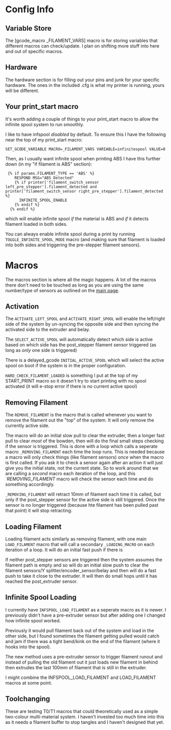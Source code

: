 # Config Info

## Variable Store

The [gcode_macro _FILAMENT_VARS] macro is for storing variables that different macros can check/update. I plan on shifting more stuff into here and out of specific macros.

## Hardware

The hardware section is for filling out your pins and junk for *your* specific hardware. The ones in the included .cfg is what my printer is running, yours will be different.

## Your print_start macro

It's worth adding a couple of things to your print_start macro to allow the infinite spool system to run smoothly.

I like to have infspool *disabled* by default. To ensure this I have the following near the top of my print_start macro:

`SET_GCODE_VARIABLE MACRO=_FILAMENT_VARS VARIABLE=infinitespool VALUE=0`

Then, as I usually want infinite spool when printing ABS I have this further down (in my "if filament is ABS" section):
```
 {% if params.FILAMENT_TYPE == 'ABS' %}
    RESPOND MSG="ABS Detected"
    {% if printer['filament_switch_sensor left_pre_stepper'].filament_detected and printer['filament_switch_sensor right_pre_stepper'].filament_detected %}
      INFINITE_SPOOL_ENABLE
    {% endif %}
  {% endif %}
```
which will enable infinite spool *if* the material is ABS and *if* it detects filament loaded in both sides.

You can always enable infinite spool during a print by running `TOGGLE_INFINITE_SPOOL_MODE` macro (and making sure that filament is loaded into both sides and triggering the pre-stepper filament sensors).


# Macros

The macros section is where all the magic happens. A lot of the macros there don't need to be touched as long as you are using the same number/type of sensors as outlined on the [main page](.).

## Activation

The `ACTIVATE_LEFT_SPOOL` and `ACTIVATE_RIGHT_SPOOL` will enable the left/right side of the system by un-syncing the opposite side and then syncing the activated side to the extruder and belay.

The `SELECT_ACTIVE_SPOOL` will automatically detect which side is active based on which side has the post_stepper filament sensor triggered (as long as *only* one side is triggered)

There is a delayed_gcode `INITIAL_ACTIVE_SPOOL` which will select the active spool on boot if the system is in the proper configuration.

`HARD_CHECK_FILAMENT_LOADED` is something I put at the top of my START_PRINT macro so it doesn't try to start printing with no spool activated (it will e-stop error if there is no current active spool)

## Removing Filament

The `REMOVE_FILAMENT` is the macro that is called whenever you want to remove the filament out the "top" of the system. It will only remove the currently active side.

The macro will do an initial slow pull to clear the extruder, then a longer fast pull to clear *most* of the bowden, then will do the final small steps checking if the sensor is triggered.
This is done with a loop which calls a seperate macro `_REMOVING_FILAMENT` each time the loop runs. This is needed because a macro will only check things (like filament sensors) *once* when the macro is first called. If you ask it to check a sensor again after an action it will just give you the initial state, not the current state.
So to work around that we are calling a *second* macro each iteration of the loop, and this `_REMOVING_FILAMENT_ macro will check the sensor each time and do something accordingly.

`_REMOVING_FILAMENT` will retract 10mm of filament each time it is called, but only if the post_stepper sensor for the active side is still triggered. Once the sensor is no longer triggered (because hte filament has been pulled past that point) it will stop retracting.

## Loading Filament

Loading filament acts similarly as removing filament, with one main `LOAD_FILAMENT` macro that will call a secondary `_LOADING_MACRO` on each iteration of a loop. It will do an initial fast push if there is 

If neither post_stepper sensors are triggered then the system assumes the filament path is empty and so will do an initial slow push to clear the filament sensors/Y splitter/encoder_sensor/belay and then will do a fast push to take it close to the extruder.
It will then do small hops until it has reached the post_extruder sensor.

## Infinite Spool Loading

I currently have `INFSPOOL_LOAD_FILAMENT` as a seperate macro as it is newer. I previously didn't have a pre-extruder sensor but after adding one I changed how infinite spool worked. 

Previously it would pull filament back out of the system and load in the other side, but I found sometimes the filament getting pulled would catch and jam if there was a tight bend/kink on the end of the filament (where it hooks into the spool).

The new method uses a pre-extruder sensor to trigger filament runout and instead of pulling the old filament out it just loads new filament in behind then extrudes the last 100mm of filament that is still in the extruder.

I might combine the INFSPOOL_LOAD_FILAMENT and LOAD_FILAMENT macros at some point.

## Toolchanging

These are testing T0/T1 macros that could theoretically used as a simple two-colour multi-material system. I haven't invested too much time into this as it needs a filament buffer to stop tangles and I haven't designed that yet.
